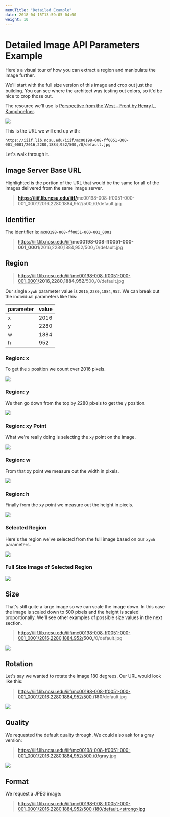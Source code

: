 ```yaml
---
menuTitle: "Detailed Example"
date: 2018-04-15T13:59:05-04:00
weight: 10
---
```


# Detailed Image API Parameters Example

Here's a visual tour of how you can extract a region and manipulate the image further.

We'll start with the full size version of this image and crop out just the building. You can see where the architect was testing out colors, so it'd be nice to crop those out.

The resource we'll use is [Perspective from the West - Front by Henry L. Kamphoefner](https://d.lib.ncsu.edu/collections/catalog/mc00198-008-ff0051-000-001_0001).

![](https://iiif.lib.ncsu.edu/iiif/mc00198-008-ff0051-000-001_0001/full/800,/0/default.jpg)

This is the URL we will end up with:

<!-- #todo:110 some sort of fraction formatting going on here? -->

`https://iiif.lib.ncsu.edu/iiif/mc00198-008-ff0051-000-001_0001/2016,2280,1884,952/500,/0/default.jpg`

Let's walk through it.

## Image Server Base URL

Highlighted is the portion of the URL that would be the same for all of the images delivered from the same image server.

> <a href="https://iiif.lib.ncsu.edu/iiif/mc00198-008-ff0051-000-001_0001/2016,2280,1884,952/500,/0/default.jpg" target=_blank><strong>https://iiif.lib.ncsu.edu/iiif/</strong>mc00198-008-ff0051-000-001_0001/2016,2280,1884,952/500,/0/default.jpg</a>

## Identifier

The identifier is: `mc00198-008-ff0051-000-001_0001`

> <a href="https://iiif.lib.ncsu.edu/iiif/mc00198-008-ff0051-000-001_0001/2016,2280,1884,952/500,/0/default.jpg" target=_blank>https://iiif.lib.ncsu.edu/iiif/<strong>mc00198-008-ff0051-000-001_0001</strong>/2016,2280,1884,952/500,/0/default.jpg</a>

## Region

> <a href="https://iiif.lib.ncsu.edu/iiif/mc00198-008-ff0051-000-001_0001/2016,2280,1884,952/500,/0/default.jpg" target=_blank>https://iiif.lib.ncsu.edu/iiif/mc00198-008-ff0051-000-001_0001/<strong>2016,2280,1884,952</strong>/500,/0/default.jpg</a>

Our single `xywh` parameter value is `2016,2280,1884,952`. We can break out the individual parameters like this:

| parameter | value |
|:----------|:------|
| x         | 2016  |
| y         | 2280  |
| w         | 1884  |
| h         | 952   |

### Region: x

To get the `x` position we count over 2016 pixels.

![](/images/kamp-small-x.jpg)

### Region: y

We then go down from the top by 2280 pixels to get the `y` position.

![](/images/kamp-small-xy.jpg)

### Region: xy Point

What we're really doing is selecting the `xy` point on the image.

![](/images/kamp-small-xy-point.jpg)

### Region: w

From that xy point we measure out the width in pixels.

![](/images/kamp-small-w.jpg)

### Region: h

Finally from the xy point we measure out the height in pixels.

![](/images/kamp-small-h.jpg)

### Selected Region

Here's the region we've selected from the full image based on our `xywh` parameters.

![](/images/kamp-small-xywh-highlighted.jpg)

### Full Size Image of Selected Region

<div class="allow-overflow">
  <img src="https://iiif.lib.ncsu.edu/iiif/mc00198-008-ff0051-000-001_0001/2016,2280,1884,952/full/0/default.jpg">
</div>

## Size

That's still quite a large image so we can scale the image down. In this case the image is scaled down to 500 pixels and the height is scaled proportionally. We'll see other examples of possible size values in the next section.

> <a href="https://iiif.lib.ncsu.edu/iiif/mc00198-008-ff0051-000-001_0001/2016,2280,1884,952/500,/0/default.jpg" target=_blank>https://iiif.lib.ncsu.edu/iiif/mc00198-008-ff0051-000-001_0001/2016,2280,1884,952/<strong>500,</strong>/0/default.jpg</a>

![](https://iiif.lib.ncsu.edu/iiif/mc00198-008-ff0051-000-001_0001/2016,2280,1884,952/500,/0/default.jpg)

## Rotation

Let's say we wanted to rotate the image 180 degrees. Our URL would look like this:

> <a href="https://iiif.lib.ncsu.edu/iiif/mc00198-008-ff0051-000-001_0001/2016,2280,1884,952/500,/180/default.jpg" target=_blank>https://iiif.lib.ncsu.edu/iiif/mc00198-008-ff0051-000-001_0001/2016,2280,1884,952/500,/<strong>180</strong>/default.jpg</a>

![](https://iiif.lib.ncsu.edu/iiif/mc00198-008-ff0051-000-001_0001/2016,2280,1884,952/500,/180/default.jpg)

## Quality

We requested the default quality through. We could also ask for a gray version:

> <a href="https://iiif.lib.ncsu.edu/iiif/mc00198-008-ff0051-000-001_0001/2016,2280,1884,952/500,/0/gray.jpg" target=_blank>https://iiif.lib.ncsu.edu/iiif/mc00198-008-ff0051-000-001_0001/2016,2280,1884,952/500,/0/<strong>gray</strong>.jpg</a>

![](https://iiif.lib.ncsu.edu/iiif/mc00198-008-ff0051-000-001_0001/2016,2280,1884,952/500,/0/gray.jpg)

## Format

We request a JPEG image:

> <a href="https://iiif.lib.ncsu.edu/iiif/mc00198-008-ff0051-000-001_0001/2016,2280,1884,952/500,/180/default.jpg" target=_blank>https://iiif.lib.ncsu.edu/iiif/mc00198-008-ff0051-000-001_0001/2016,2280,1884,952/500,/180/default.<strong>jpg</strong></a>

